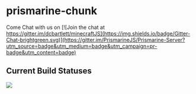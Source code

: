 prismarine-chunk
===

Come Chat with us on [![Join the chat at https://gitter.im/dcbartlett/minecraftJS](https://img.shields.io/badge/Gitter-Chat-brightgreen.svg)](https://gitter.im/PrismarineJS/Prismarine-Server?utm_source=badge&utm_medium=badge&utm_campaign=pr-badge&utm_content=badge)

## Current Build Statuses

<a href="https://codeship.com/projects/64678"><img src="https://img.shields.io/codeship/4eac8df0-a42a-0132-c3da-2e02871ce1a0/master.svg" /></a>